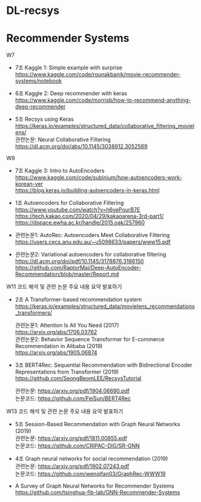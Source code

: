 # DL-recsys
# Recommender Systems  
W7   
- 7조 Kaggle 1: Simple example with surprise           
  https://www.kaggle.com/code/rounakbanik/movie-recommender-systems/notebook
  
- 6조 Kaggle 2: Deep recommender with keras           
  https://www.kaggle.com/code/morrisb/how-to-recommend-anything-deep-recommender
  
- 5조 Recsys using Keras           
  https://keras.io/examples/structured_data/collaborative_filtering_movielens/    
  관련논문: Neural Collaborative Filtering           
  https://dl.acm.org/doi/abs/10.1145/3038912.3052569  
  
W9  
- 7조 Kaggle 3: Intro to AutoEncoders           
  https://www.kaggle.com/code/subinium/how-autoencoders-work-korean-ver                                 
  https://blog.keras.io/building-autoencoders-in-keras.html

- 1조 Autoencoders for Collaborative Filtering           
  https://www.youtube.com/watch?v=h6vePourB7E           
  https://tech.kakao.com/2020/04/29/kakaoarena-3rd-part1/                                 
  https://dspace.ewha.ac.kr/handle/2015.oak/257960                      

- 관련논문1: AutoRec: Autoencoders Meet Collaborative Filtering           
  https://users.cecs.anu.edu.au/~u5098633/papers/www15.pdf
- 관련논문2: Variational autoencoders for collaborative filtering           
  https://dl.acm.org/doi/pdf/10.1145/3178876.3186150                      
  https://github.com/RaptorMai/Deep-AutoEncoder-Recommendation/blob/master/Report.md
  
W11  코드 해석 및 관련 논문 주요 내용 요약 발표하기 
- 2조 A Transformer-based recommendation system                         
  https://keras.io/examples/structured_data/movielens_recommendations_transformers/                                                          

  관련논문1: Attention Is All You Need (2017)                         
  https://arxiv.org/abs/1706.03762                        
  관련논문2: Behavior Sequence Transformer for E-commerce Recommendation in Alibaba (2019)                                
  https://arxiv.org/abs/1905.06874                      
  
- 3조 BERT4Rec: Sequential Recommendation with Bidirectional Encoder Representations from Transformer (2019)                
  https://github.com/SeongBeomLEE/RecsysTutorial                                
                                
  관련논문: https://arxiv.org/pdf/1904.06690.pdf  
  논문코드: https://github.com/FeiSun/BERT4Rec                           
  
W13  코드 해석 및 관련 논문 주요 내용 요약 발표하기 
- 5조 Session-Based Recommendation with Graph Neural Networks (2019)        
  관련논문: https://arxiv.org/pdf/1811.00855.pdf      
  논문코드: https://github.com/CRIPAC-DIG/SR-GNN          

- 4조 Graph neural networks for social recommendation (2019)         
  관련논문: https://arxiv.org/pdf/1902.07243.pdf          
  논문코드: https://github.com/wenqifan03/GraphRec-WWW19                      
  
- A Survey of Graph Neural Networks for Recommender Systems                             
  https://github.com/tsinghua-fib-lab/GNN-Recommender-Systems                   

